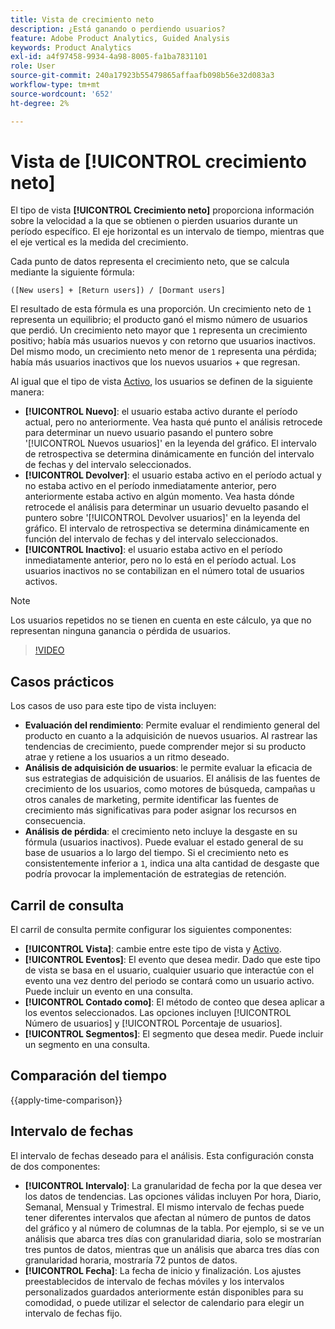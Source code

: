 ```yaml
---
title: Vista de crecimiento neto
description: ¿Está ganando o perdiendo usuarios?
feature: Adobe Product Analytics, Guided Analysis
keywords: Product Analytics
exl-id: a4f97458-9934-4a98-8005-fa1ba7831101
role: User
source-git-commit: 240a17923b55479865affaafb098b56e32d083a3
workflow-type: tm+mt
source-wordcount: '652'
ht-degree: 2%

---
```


# Vista de [!UICONTROL crecimiento neto]

El tipo de vista **[!UICONTROL Crecimiento neto]** proporciona información sobre la velocidad a la que se obtienen o pierden usuarios durante un período específico. El eje horizontal es un intervalo de tiempo, mientras que el eje vertical es la medida del crecimiento.

Cada punto de datos representa el crecimiento neto, que se calcula mediante la siguiente fórmula:

`([New users] + [Return users]) / [Dormant users]`

El resultado de esta fórmula es una proporción. Un crecimiento neto de `1` representa un equilibrio; el producto ganó el mismo número de usuarios que perdió. Un crecimiento neto mayor que `1` representa un crecimiento positivo; había más usuarios nuevos y con retorno que usuarios inactivos. Del mismo modo, un crecimiento neto menor de `1` representa una pérdida; había más usuarios inactivos que los nuevos usuarios + que regresan.

Al igual que el tipo de vista [Activo](active.md), los usuarios se definen de la siguiente manera:

* **[!UICONTROL Nuevo]**: el usuario estaba activo durante el período actual, pero no anteriormente. Vea hasta qué punto el análisis retrocede para determinar un nuevo usuario pasando el puntero sobre &#39;[!UICONTROL Nuevos usuarios]&#39; en la leyenda del gráfico. El intervalo de retrospectiva se determina dinámicamente en función del intervalo de fechas y del intervalo seleccionados.
* **[!UICONTROL Devolver]**: el usuario estaba activo en el período actual y no estaba activo en el período inmediatamente anterior, pero anteriormente estaba activo en algún momento. Vea hasta dónde retrocede el análisis para determinar un usuario devuelto pasando el puntero sobre &#39;[!UICONTROL Devolver usuarios]&#39; en la leyenda del gráfico. El intervalo de retrospectiva se determina dinámicamente en función del intervalo de fechas y del intervalo seleccionados.
* **[!UICONTROL Inactivo]**: el usuario estaba activo en el período inmediatamente anterior, pero no lo está en el período actual. Los usuarios inactivos no se contabilizan en el número total de usuarios activos.

>[!NOTE]
>
>Los usuarios repetidos no se tienen en cuenta en este cálculo, ya que no representan ninguna ganancia o pérdida de usuarios.

>[!VIDEO](https://video.tv.adobe.com/v/3421664/?learn=on)

## Casos prácticos

Los casos de uso para este tipo de vista incluyen:

* **Evaluación del rendimiento**: Permite evaluar el rendimiento general del producto en cuanto a la adquisición de nuevos usuarios. Al rastrear las tendencias de crecimiento, puede comprender mejor si su producto atrae y retiene a los usuarios a un ritmo deseado.
* **Análisis de adquisición de usuarios**: le permite evaluar la eficacia de sus estrategias de adquisición de usuarios. El análisis de las fuentes de crecimiento de los usuarios, como motores de búsqueda, campañas u otros canales de marketing, permite identificar las fuentes de crecimiento más significativas para poder asignar los recursos en consecuencia.
* **Análisis de pérdida**: el crecimiento neto incluye la desgaste en su fórmula (usuarios inactivos). Puede evaluar el estado general de su base de usuarios a lo largo del tiempo. Si el crecimiento neto es consistentemente inferior a `1`, indica una alta cantidad de desgaste que podría provocar la implementación de estrategias de retención.

## Carril de consulta

El carril de consulta permite configurar los siguientes componentes:

* **[!UICONTROL Vista]**: cambie entre este tipo de vista y [Activo](active.md).
* **[!UICONTROL Eventos]**: El evento que desea medir. Dado que este tipo de vista se basa en el usuario, cualquier usuario que interactúe con el evento una vez dentro del periodo se contará como un usuario activo. Puede incluir un evento en una consulta.
* **[!UICONTROL Contado como]**: El método de conteo que desea aplicar a los eventos seleccionados. Las opciones incluyen [!UICONTROL Número de usuarios] y [!UICONTROL Porcentaje de usuarios].
* **[!UICONTROL Segmentos]**: El segmento que desea medir. Puede incluir un segmento en una consulta.

## Comparación del tiempo

{{apply-time-comparison}}

## Intervalo de fechas

El intervalo de fechas deseado para el análisis. Esta configuración consta de dos componentes:

* **[!UICONTROL Intervalo]**: La granularidad de fecha por la que desea ver los datos de tendencias. Las opciones válidas incluyen Por hora, Diario, Semanal, Mensual y Trimestral. El mismo intervalo de fechas puede tener diferentes intervalos que afectan al número de puntos de datos del gráfico y al número de columnas de la tabla. Por ejemplo, si se ve un análisis que abarca tres días con granularidad diaria, solo se mostrarían tres puntos de datos, mientras que un análisis que abarca tres días con granularidad horaria, mostraría 72 puntos de datos.
* **[!UICONTROL Fecha]**: La fecha de inicio y finalización. Los ajustes preestablecidos de intervalo de fechas móviles y los intervalos personalizados guardados anteriormente están disponibles para su comodidad, o puede utilizar el selector de calendario para elegir un intervalo de fechas fijo.
